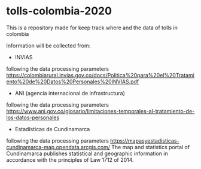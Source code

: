 # tolls-colombia-2020
This is a repository made for keep track where and the data of tolls in colombia

Information will be collected from:

- INVIAS

following the data processing parameters https://colombiarural.invias.gov.co/docs/Politica%20para%20el%20Tratamiento%20de%20Datos%20Personales%20INVIAS.pdf


- ANI (agencia internacional de infrastructura)

following the data processing parameters https://www.ani.gov.co/glosario/limitaciones-temporales-al-tratamiento-de-los-datos-personales

- Estadísticas de Cundinamarca

following the data processing parameters https://mapasyestadisticas-cundinamarca-map.opendata.arcgis.com/
The map and statistics portal of Cundinamarca publishes statistical and geographic information in accordance with the principles of Law 1712 of 2014.
